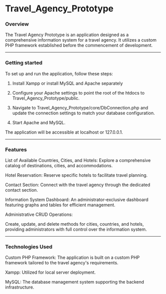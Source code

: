 # Travel_Agency_Prototype

### Overview
The Travel Agency Prototype is an application designed as a comprehensive information system for a travel agency. It utilizes a custom PHP framework established before the commencement of development.

<hr>

### Getting started

To set up and run the application, follow these steps:

1. Install Xampp or install MySQL and Apache separately

2. Configure your Apache settings to point the root of the htdocs to Travel_Agency_Prototype/public.

3. Navigate to Travel_Agency_Prototype/core/DbConnection.php and update the connection settings to match your database configuration.

4. Start Apache and MySQL.

The application will be accessible at localhost or 127.0.0.1.

<hr>

### Features

List of Available Countries, Cities, and Hotels: Explore a comprehensive catalog of destinations, cities, and accommodations.

Hotel Reservation: Reserve specific hotels to facilitate travel planning.

Contact Section: Connect with the travel agency through the dedicated contact section.

Information System Dashboard: An administrator-exclusive dashboard featuring graphs and tables for efficient management.

Administrative CRUD Operations:

Create, update, and delete methods for cities, countries, and hotels, providing administrators with full control over the information system.

<hr>

### Technologies Used

Custom PHP Framework: The application is built on a custom PHP framework tailored to the travel agency's requirements.

Xampp: Utilized for local server deployment.

MySQL: The database management system supporting the backend infrastructure.




